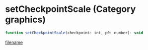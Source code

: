 # setCheckpointScale (Category graphics)

```js
function setCheckpointScale(checkpoint: int, p0: number): void
```

[filename](setCheckpointScale_m.md ':include')